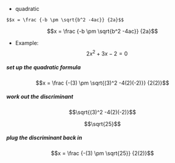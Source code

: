 
* quadratic
```
$$x = \frac {-b \pm \sqrt{b^2 -4ac}} {2a}$$
```
$$x = \frac {-b \pm \sqrt{b^2 -4ac}} {2a}$$

* Example:
$$2x^2 + 3x -2 = 0 $$
##### set up the quadratic formula
$$x = \frac {-(3) \pm \sqrt{(3)^2 -4(2)(-2)}} {2(2)}$$
##### work out the discriminant
$$\sqrt{(3)^2 -4(2)(-2)}$$

$$\sqrt{25}$$
##### plug the discriminant back in
$$x = \frac {-(3) \pm \sqrt{25}} {2(2)}$$

